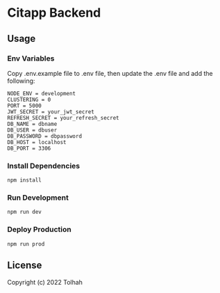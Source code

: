 # Citapp Backend

## Usage

### Env Variables

Copy .env.example file to .env file, then update the .env file and add the following:

```
NODE_ENV = development
CLUSTERING = 0
PORT = 5000
JWT_SECRET = your_jwt_secret
REFRESH_SECRET = your_refresh_secret
DB_NAME = dbname
DB_USER = dbuser
DB_PASSWORD = dbpassword
DB_HOST = localhost
DB_PORT = 3306
```

### Install Dependencies

```
npm install
```

### Run Development

```
npm run dev
```

### Deploy Production

```
npm run prod
```

## License

Copyright (c) 2022 Tolhah